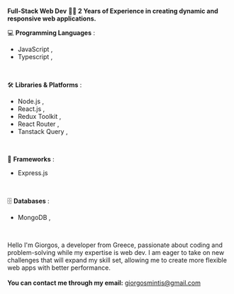 **Full-Stack Web Dev**
**👨‍💻 2 Years of Experience in creating dynamic and responsive web applications.**
<br>

💻 **Programming Languages** :
 * JavaScript , 
 * Typescript ,
<br>


🛠️ **Libraries & Platforms** :
 * Node.js ,
 * React.js ,
 * Redux Toolkit ,
 * React Router ,
 * Tanstack Query ,
<br>

🚀 **Frameworks** :
 * Express.js
<br>

🗄️ **Databases** :
 * MongoDB ,
<br>

Hello I'm Giorgos, a developer from Greece, passionate about coding and problem-solving while my expertise is web dev. I am eager to take on new challenges that will expand my skill set, allowing me to create more flexible web apps with better performance.<br><br>**You can contact me through my email:** giorgosmintis@gmail.com 

